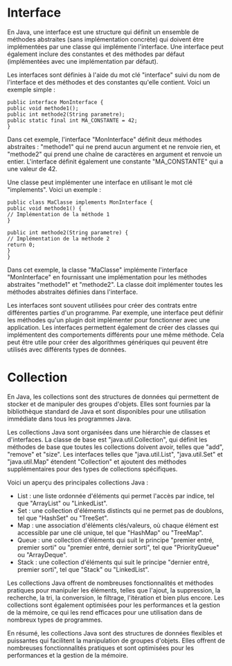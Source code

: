 # Interface

En Java, une interface est une structure qui définit un ensemble de méthodes abstraites (sans implémentation concrète) qui doivent être implémentées par une classe qui implémente l'interface. Une interface peut également inclure des constantes et des méthodes par défaut (implémentées avec une implémentation par défaut).

Les interfaces sont définies à l'aide du mot clé "interface" suivi du nom de l'interface et des méthodes et des constantes qu'elle contient. Voici un exemple simple :

```
public interface MonInterface {
public void methode1();
public int methode2(String parametre);
public static final int MA_CONSTANTE = 42;
}
```
Dans cet exemple, l'interface "MonInterface" définit deux méthodes abstraites : "methode1" qui ne prend aucun argument et ne renvoie rien, et "methode2" qui prend une chaîne de caractères en argument et renvoie un entier. L'interface définit également une constante "MA_CONSTANTE" qui a une valeur de 42.

Une classe peut implémenter une interface en utilisant le mot clé "implements". Voici un exemple :

```
public class MaClasse implements MonInterface {
public void methode1() {
// Implémentation de la méthode 1
}

public int methode2(String parametre) {
// Implémentation de la méthode 2
return 0;
}
}
```
Dans cet exemple, la classe "MaClasse" implémente l'interface "MonInterface" en fournissant une implémentation pour les méthodes abstraites "methode1" et "methode2". La classe doit implémenter toutes les méthodes abstraites définies dans l'interface.

Les interfaces sont souvent utilisées pour créer des contrats entre différentes parties d'un programme. Par exemple, une interface peut définir les méthodes qu'un plugin doit implémenter pour fonctionner avec une application. Les interfaces permettent également de créer des classes qui implémentent des comportements différents pour une même méthode. Cela peut être utile pour créer des algorithmes génériques qui peuvent être utilisés avec différents types de données.


# Collection

En Java, les collections sont des structures de données qui permettent de stocker et de manipuler des groupes d'objets. Elles sont fournies par la bibliothèque standard de Java et sont disponibles pour une utilisation immédiate dans tous les programmes Java.

Les collections Java sont organisées dans une hiérarchie de classes et d'interfaces. La classe de base est "java.util.Collection", qui définit les méthodes de base que toutes les collections doivent avoir, telles que "add", "remove" et "size". Les interfaces telles que "java.util.List", "java.util.Set" et "java.util.Map" étendent "Collection" et ajoutent des méthodes supplémentaires pour des types de collections spécifiques.

Voici un aperçu des principales collections Java :

- List : une liste ordonnée d'éléments qui permet l'accès par indice, tel que "ArrayList" ou "LinkedList".
- Set : une collection d'éléments distincts qui ne permet pas de doublons, tel que "HashSet" ou "TreeSet".
- Map : une association d'éléments clés/valeurs, où chaque élément est accessible par une clé unique, tel que "HashMap" ou "TreeMap".
- Queue : une collection d'éléments qui suit le principe "premier entré, premier sorti" ou "premier entré, dernier sorti", tel que "PriorityQueue" ou "ArrayDeque".
- Stack : une collection d'éléments qui suit le principe "dernier entré, premier sorti", tel que "Stack" ou "LinkedList".

Les collections Java offrent de nombreuses fonctionnalités et méthodes pratiques pour manipuler les éléments, telles que l'ajout, la suppression, la recherche, la tri, la conversion, le filtrage, l'itération et bien plus encore. Les collections sont également optimisées pour les performances et la gestion de la mémoire, ce qui les rend efficaces pour une utilisation dans de nombreux types de programmes.


En résumé, les collections Java sont des structures de données flexibles et puissantes qui facilitent la manipulation de groupes d'objets. Elles offrent de nombreuses fonctionnalités pratiques et sont optimisées pour les performances et la gestion de la mémoire.
